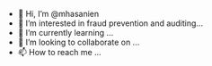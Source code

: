 - 👋 Hi, I’m @mhasanien
- 👀 I’m interested in fraud prevention and auditing...
- 🌱 I’m currently learning ...
- 💞️ I’m looking to collaborate on ...
- 📫 How to reach me ...

<!---
mhasanien/mhasanien is a ✨ special ✨ repository because its `README.md` (this file) appears on your GitHub profile.
You can click the Preview link to take a look at your changes.
--->
